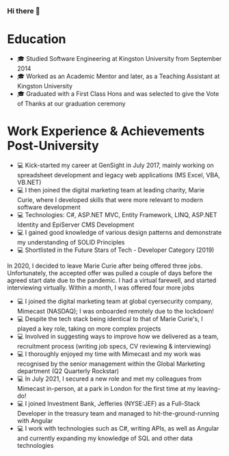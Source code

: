 ### Hi there 👋

# Education
- 🎓 Studied Software Engineering at Kingston University from September 2014
- 🎓 Worked as an Academic Mentor and later, as a Teaching Assistant at Kingston University
- 🎓 Graduated with a First Class Hons and was selected to give the Vote of Thanks at our graduation ceremony

# Work Experience & Achievements Post-University
- 💻 Kick-started my career at GenSight in July 2017, mainly working on spreadsheet development and legacy web applications (MS Excel, VBA, VB.NET)
- 💻 I then joined the digital marketing team at leading charity, Marie Curie, where I developed skills that were more relevant to modern software development
- 💻 Technologies: C#, ASP.NET MVC, Entity Framework, LINQ, ASP.NET Identity and EpiServer CMS Development
- 💻 I gained good knowledge of various design patterns and demonstrate my understanding of SOLID Principles
- 💻 Shortlisted in the Future Stars of Tech - Developer Category (2019)

In 2020, I decided to leave Marie Curie after being offered three jobs. Unfortunately, the accepted offer was pulled a couple of days before the agreed start date due to the pandemic. I had a virtual farewell, and started interviewing virtually. Within a month, I was offered four more jobs

- 💻 I joined the digital marketing team at global cyersecurity company, Mimecast (NASDAQ); I was onboarded remotely due to the lockdown!
- 💻 Despite the tech stack being identical to that of Marie Curie's, I played a key role, taking on more complex projects
- 💻 Involved in suggesting ways to improve how we delivered as a team, recruitment process (writing job specs, CV reviewing & interviewing)
- 💻 I thoroughly enjoyed my time with Mimecast and my work was recognised by the senior management within the Global Marketing department (Q2 Quarterly Rockstar)
- 💻 In July 2021, I secured a new role and met my colleagues from Mimecast in-person, at a park in London for the first time at my leaving-do!
- 💻 I joined Investment Bank, Jefferies (NYSE:JEF) as a Full-Stack Developer in the treasury team and managed to hit-the-ground-running with Angular
- 💻 I work with technologies such as C#, writing APIs, as well as Angular and currently expanding my knowledge of SQL and other data technologies
